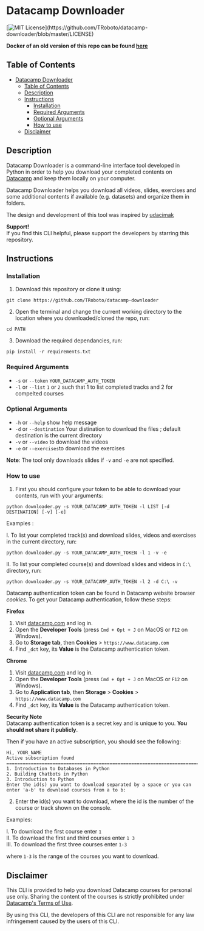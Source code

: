 # Datacamp Downloader
[![MIT License](https://img.shields.io/apm/l/atomic-design-ui.svg?)](https://github.com/TRoboto/datacamp-downloader/blob/master/LICENSE)  

**Docker of an old version of this repo can be found [here](https://github.com/amughrabi/datacamp-downloader)**

## Table of Contents
- [Datacamp Downloader](#datacamp-downloader)
  - [Table of Contents](#table-of-contents)
  - [Description](#description)
  - [Instructions](#instructions)
    - [Installation](#installation)
    - [Required Arguments](#required-arguments)
    - [Optional Arguments](#optional-arguments)
    - [How to use](#how-to-use)
  - [Disclaimer](#disclaimer)

## Description
Datacamp Downloader is a command-line interface tool developed in Python
in order to help you download your completed contents on [Datacamp](https://datacamp.com) 
and keep them locally on your computer.  

Datacamp Downloader helps you download all videos, slides, exercises and some additional
contents if available (e.g. datasets) and organize them in folders.

The design and development of this tool was inspired by [udacimak](https://github.com/udacimak/udacimak)

**Support!**  
If you find this CLI helpful, please support the developers by starring this repository.

## Instructions

### Installation
1. Download this repository or clone it using:
```
git clone https://github.com/TRoboto/datacamp-downloader
```
2. Open the terminal and change the current working directory to the location where you downloaded/cloned the repo, run:
```
cd PATH
```
3. Download the required dependancies, run:
```
pip install -r requirements.txt
```
### Required Arguments 

* `-s` or `--token` `YOUR_DATACAMP_AUTH_TOKEN`
* `-l` or `--list` `1` or `2` such that 1 to list completed tracks and 2 for compelted courses

### Optional Arguments 
* `-h` or `--help` show help message
* `-d` or `--destination` Your distination to download the files ; default destination is the current directory
* `-v` or `--video` to download the videos 
* `-e` or `--exercises`to download the exercises

**Note**: The tool only downloads slides if `-v` and `-e` are not specified.  

### How to use
1. First you should configure your token to be able to download your contents, run with your arguments:
```
python downloader.py -s YOUR_DATACAMP_AUTH_TOKEN -l LIST [-d DESTINATION] [-v] [-e] 
```
Examples : 

I. To list your completed track(s) and download slides, videos and exercises in the current directory, run: 
```
python downloader.py -s YOUR_DATACAMP_AUTH_TOKEN -l 1 -v -e 
```
II. To list your completed course(s) and download slides and videos in `C:\` directory, run:
```
python downloader.py -s YOUR_DATACAMP_AUTH_TOKEN -l 2 -d C:\ -v 
```

Datacamp authentication token can be found in Datacamp website browser _cookies_. 
To get your Datacamp authentication, follow these steps:

**Firefox**  
  1. Visit [datacamp.com](https://datacamp.com) and log in.  
  2. Open the **Developer Tools** (press `Cmd + Opt + J` on MacOS or `F12` on Windows).  
  3. Go to **Storage tab**, then **Cookies** > `https://www.datacamp.com`  
  4. Find `_dct` key, its **Value** is the Datacamp authentication token.

**Chrome**  
  1. Visit [datacamp.com](https://datacamp.com) and log in.  
  2. Open the **Developer Tools** (press `Cmd + Opt + J` on MacOS or `F12` on Windows).  
  3. Go to **Application tab**, then **Storage** > **Cookies** > `https://www.datacamp.com`  
  4. Find `_dct` key, its **Value** is the Datacamp authentication token.

**Security Note**  
Datacamp authentication token is a secret key and is unique to you. **You should not share it publicly**.

Then if you have an active subscription, you should see the following:
```
Hi, YOUR_NAME
Active subscription found
====================================================================================================
1. Introduction to Databases in Python
2. Building Chatbots in Python
3. Introduction to Python
Enter the id(s) you want to download separated by a space or you can enter 'a-b' to download courses from a to b:
```
2. Enter the id(s) you want to download, where the id is the number of the course or track shown on the console.

Examples: 

I. To download the first course enter `1`  
II. To download the first and third courses enter `1 3`  
III. To download the first three courses enter `1-3`  

where `1-3` is the range of the courses you want to download.

## Disclaimer
This CLI is provided to help you download Datacamp courses for personal use only. Sharing the content of the courses is strictly prohibited under [Datacamp's Terms of Use](https://www.datacamp.com/terms-of-use/).

By using this CLI, the developers of this CLI are not responsible for any law infringement caused by the users of this CLI.
